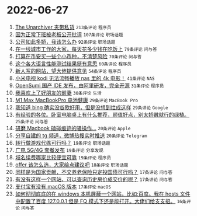 # 2022-06-27

1. [The Unarchiver 夹带私货](https://www.v2ex.com/t/862428) `213条评论` `程序员`
1. [因为正常下班被老板公开批评](https://www.v2ex.com/t/862395) `107条评论` `职场话题`
1. [公司如此多娇，我该怎么办](https://www.v2ex.com/t/862406) `92条评论` `职场话题`
1. [在一线城市工作的大家，每天花多少钱在吃饭上](https://www.v2ex.com/t/862448) `79条评论` `问与答`
1. [打算在币安买一些个小币种，不清楚风险](https://www.v2ex.com/t/862393) `70条评论` `问与答`
1. [这个各大语言性能测试结果挺有意思](https://www.v2ex.com/t/862452) `60条评论` `程序员`
1. [新人写的网站，望大佬提供意见](https://www.v2ex.com/t/862397) `54条评论` `程序员`
1. [小米电视 kodi 无法流畅播放 nas 里的 4k 电影！](https://www.v2ex.com/t/862484) `41条评论` `NAS`
1. [OpenSumi 国产 IDE 发布，由阿里研发，完全开源](https://www.v2ex.com/t/862392) `31条评论` `程序员`
1. [我喜欢上了好朋友的前妻](https://www.v2ex.com/t/862420) `30条评论` `生活`
1. [M1 Max MacBookPro 电池健康](https://www.v2ex.com/t/862441) `29条评论` `MacBook Pro`
1. [我知道 bing 确实没谷歌好用，但是没想到烂成这样](https://www.v2ex.com/t/862434) `29条评论` `Google`
1. [有经验的各位。卧室电脑桌上有什么推荐，颜值好点，别太娇嫩就行的绿植。](https://www.v2ex.com/t/862390) `25条评论` `问与答`
1. [研磨 Macbook 磕碰痕迹的骚操作...](https://www.v2ex.com/t/862430) `20条评论` `Apple`
1. [分享自建的 tg 频道，微博热搜实时推送](https://www.v2ex.com/t/862391) `20条评论` `Telegram`
1. [转行做游戏代练可行吗？](https://www.v2ex.com/t/862474) `19条评论` `职场话题`
1. [广电 5G/4G 套餐发布](https://www.v2ex.com/t/862389) `19条评论` `分享发现`
1. [域名续费哪家比较便宜可靠](https://www.v2ex.com/t/862386) `19条评论` `程序员`
1. [offer 该怎么选，大家给点建议吧](https://www.v2ex.com/t/862449) `18条评论` `职场话题`
1. [同样是为国家贡献，不交养老保险只定投国债可行吗？](https://www.v2ex.com/t/862475) `17条评论` `问与答`
1. [有没有这样一个网站，可以查询历史房价成交价的呢？](https://www.v2ex.com/t/862380) `17条评论` `问与答`
1. [支付宝有没有 macOS 版本](https://www.v2ex.com/t/862379) `17条评论` `macOS`
1. [如何彻彻底底的在 windows 本机屏蔽一个网站，比如:百度。我在 hosts 文件中配置了百度 127.0.0.1 但是 FQ 模式下还是能打开。大佬们给支支招。](https://www.v2ex.com/t/862398) `16条评论` `问与答`
